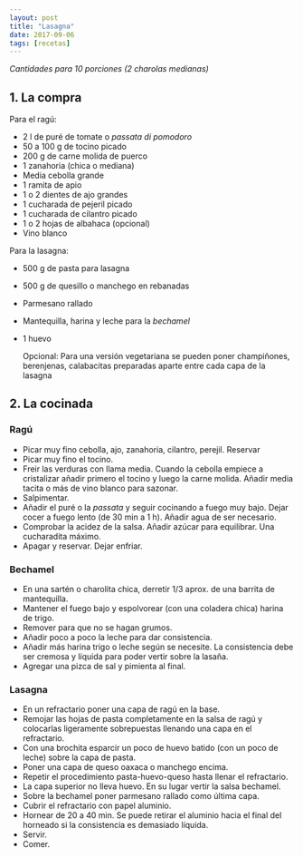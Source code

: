 ```yaml
---
layout: post
title: "Lasagna"
date: 2017-09-06
tags: [recetas]
---
```


_Cantidades para 10 porciones (2 charolas medianas)_

## 1. La compra

Para el ragú:

* 2 l de puré de tomate o _passata di pomodoro_
* 50 a 100 g de tocino picado
* 200 g de carne molida de puerco
* 1 zanahoria (chica o mediana)
* Media cebolla grande
* 1 ramita de apio
* 1 o 2 dientes de ajo grandes
* 1 cucharada de pejeril picado
* 1 cucharada de cilantro picado
* 1 o 2 hojas de albahaca (opcional)
* Vino blanco

Para la lasagna:

* 500 g de pasta para lasagna
* 500 g de quesillo o manchego en rebanadas
* Parmesano rallado
* Mantequilla, harina y leche para la _bechamel_
* 1 huevo

  Opcional:
  Para una versión vegetariana se pueden poner champiñones, berenjenas, calabacitas preparadas aparte entre cada capa de la lasagna


## 2. La cocinada

### Ragú

* Picar muy fino cebolla, ajo, zanahoria, cilantro, perejil. Reservar
* Picar muy fino el tocino.
* Freir las verduras con llama media. Cuando la cebolla empiece a cristalizar añadir primero el tocino y luego la carne molida. Añadir media tacita o más de vino blanco para sazonar.
* Salpimentar.
* Añadir el puré o la _passata_ y seguir cocinando a fuego muy bajo. Dejar cocer a fuego lento (de 30 min a 1 h). Añadir agua de ser necesario.
* Comprobar la acidez de la salsa. Añadir azúcar para equilibrar. Una cucharadita máximo.
* Apagar y reservar. Dejar enfriar.

### Bechamel

* En una sartén o charolita chica, derretir 1/3 aprox. de una barrita de mantequilla.
* Mantener el fuego bajo y espolvorear (con una coladera chica) harina de trigo.
* Remover para que no se hagan grumos.
* Añadir poco a poco la leche para dar consistencia.
* Añadir más harina trigo o leche según se necesite. La consistencia debe ser cremosa y líquida para poder vertir sobre la lasaña.
* Agregar una pizca de sal y pimienta al final.

### Lasagna

* En un refractario poner una capa de ragú en la base.
* Remojar las hojas de pasta completamente en la salsa de ragú y colocarlas ligeramente sobrepuestas llenando una capa en el refractario.
* Con una brochita esparcir un poco de huevo batido (con un poco de leche) sobre la capa de pasta.
* Poner una capa de queso oaxaca o manchego encima.
* Repetir el procedimiento pasta-huevo-queso hasta llenar el refractario.
* La capa superior no lleva huevo. En su lugar vertir la salsa bechamel.
* Sobre la bechamel poner parmesano rallado como última capa.
* Cubrir el refractario con papel aluminio.
* Hornear de 20 a 40 min. Se puede retirar el aluminio hacia el final del horneado si la consistencia es demasiado líquida.
* Servir.
* Comer.
